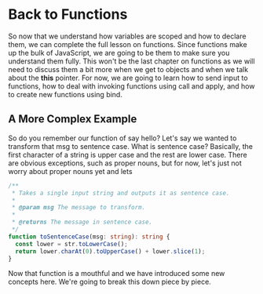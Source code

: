 # Back to Functions

So now that we understand how variables are scoped and how to declare them, we can complete the full lesson on
functions. Since functions make up the bulk of JavaScript, we are going to be them to make sure you understand them
fully. This won't be the last chapter on functions as we will need to discuss them a bit more when we get to objects and
when we talk about the **this** pointer. For now, we are going to learn how to send input to functions, how to deal with
invoking functions using call and apply, and how to create new functions using bind.

## A More Complex Example

So do you remember our function of say hello? Let's say we wanted to transform that msg to sentence case. What is
sentence case? Basically, the first character of a string is upper case and the rest are lower case. There are obvious
exceptions, such as proper nouns, but for now, let's just not worry about proper nouns yet and lets

```ts
/**
 * Takes a single input string and outputs it as sentence case.
 *
 * @param msg The message to transform.
 *
 * @returns The message in sentence case.
 */
function toSentenceCase(msg: string): string {
  const lower = str.toLowerCase();
  return lower.charAt(0).toUpperCase() + lower.slice(1);
}
```

Now that function is a mouthful and we have introduced some new concepts here. We're going to break this down piece by
piece.
